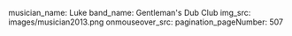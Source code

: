 musician_name: Luke
band_name: Gentleman&#39;s Dub Club
img_src: images/musician2013.png
onmouseover_src: 
pagination_pageNumber: 507